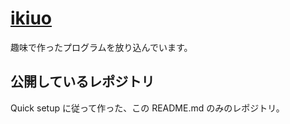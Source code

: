 # [ikiuo](https://github.com/ikiuo/)

趣味で作ったプログラムを放り込んでいます。

## 公開しているレポジトリ

Quick setup に従って作った、この README.md のみのレポジトリ。
